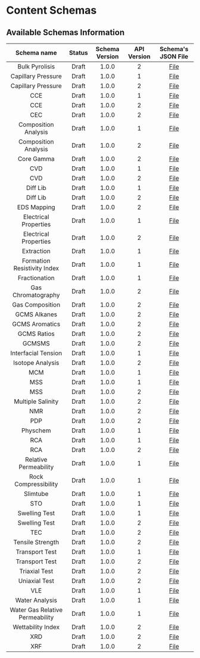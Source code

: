 # Content Schemas

## Available Schemas Information

|Schema name|Status|Schema Version|API Version|Schema's JSON File|
|:-:|:-:|:-:|:-:|:-:|
|Bulk Pyrolisis|Draft|1.0.0|2|[File](app/models/data_schemas/jsonschema/api_v2/bulk_pyrolysis_data_schema.json)
|Capillary Pressure|Draft|1.0.0|1|[File](app/models/data_schemas/jsonschema/api_v1/cap_pressure_data_schema.json)
|Capillary Pressure|Draft|1.0.0|2|[File](app/models/data_schemas/jsonschema/api_v2/cap_pressure_data_schema.json)
|CCE|Draft|1.0.0|1|[File](app/models/data_schemas/jsonschema/api_v1/cce_data_schema.json)
|CCE|Draft|1.0.0|2|[File](app/models/data_schemas/jsonschema/api_v2/cce_data_schema.json)
|CEC|Draft|1.0.0|2|[File](app/models/data_schemas/jsonschema/api_v2/cec_content_schema.json)
|Composition Analysis|Draft|1.0.0|1|[File](app/models/data_schemas/jsonschema/api_v1/compositionanalysis_data_schema.json)
|Composition Analysis|Draft|1.0.0|2|[File](app/models/data_schemas/jsonschema/api_v2/compositionanalysis_data_schema.json)
|Core Gamma|Draft|1.0.0|2|[File](app/models/data_schemas/jsonschema/api_v2/core_gamma_data_schema.json)
|CVD|Draft|1.0.0|1|[File](app/models/data_schemas/jsonschema/api_v1/cvd_data_schema.json)
|CVD|Draft|1.0.0|2|[File](app/models/data_schemas/jsonschema/api_v2/cvd_data_schema.json)
|Diff Lib|Draft|1.0.0|1|[File](app/models/data_schemas/jsonschema/api_v1/diff_lib_data_schema.json)
|Diff Lib|Draft|1.0.0|2|[File](app/models/data_schemas/jsonschema/api_v2/diff_lib_data_schema.json)
|EDS Mapping|Draft|1.0.0|2|[File](app/models/data_schemas/jsonschema/api_v2/eds_mapping_data_schema.json)
|Electrical Properties|Draft|1.0.0|1|[File](app/models/data_schemas/jsonschema/api_v1/electrical_properties_data_schema.json)
|Electrical Properties|Draft|1.0.0|2|[File](app/models/data_schemas/jsonschema/api_v2/electrical_properties_data_schema.json)
|Extraction|Draft|1.0.0|1|[File](app/models/data_schemas/jsonschema/api_v1/extraction_data_schema.json)
|Formation Resistivity Index|Draft|1.0.0|1|[File](app/models/data_schemas/jsonschema/api_v1/formation_resistivity_index_data_schema.json)
|Fractionation|Draft|1.0.0|1|[File](app/models/data_schemas/jsonschema/api_v1/fractionation_data_schema.json)
|Gas Chromatography|Draft|1.0.0|2|[File](app/models/data_schemas/jsonschema/api_v2/gas_chromatography_data_schema.json)
|Gas Composition|Draft|1.0.0|2|[File](app/models/data_schemas/jsonschema/api_v2/gas_composition_data_schema.json)
|GCMS Alkanes|Draft|1.0.0|2|[File](app/models/data_schemas/jsonschema/api_v2/gcms_alkanes_data_schema.json)
|GCMS Aromatics|Draft|1.0.0|2|[File](app/models/data_schemas/jsonschema/api_v2/gcms_aromatics_data_schema.json)
|GCMS Ratios|Draft|1.0.0|2|[File](app/models/data_schemas/jsonschema/api_v2/gcms_ratios_data_schema.json)
|GCMSMS|Draft|1.0.0|2|[File](app/models/data_schemas/jsonschema/api_v2/gcmsms_data_schema.json)
|Interfacial Tension|Draft|1.0.0|1|[File](app/models/data_schemas/jsonschema/api_v1/interfacial_tension_data_schema.json)
|Isotope Analysis|Draft|1.0.0|2|[File](app/models/data_schemas/jsonschema/api_v2/isotope_analysis_data_schema.json)
|MCM|Draft|1.0.0|1|[File](app/models/data_schemas/jsonschema/api_v1/mcm_data_schema.json)
|MSS|Draft|1.0.0|1|[File](app/models/data_schemas/jsonschema/api_v1/mss_data_schema.json)
|MSS|Draft|1.0.0|2|[File](app/models/data_schemas/jsonschema/api_v2/mss_data_schema.json)
|Multiple Salinity|Draft|1.0.0|2|[File](app/models/data_schemas/jsonschema/api_v2/multiple_salinity_data_schema.json)
|NMR|Draft|1.0.0|2|[File](app/models/data_schemas/jsonschema/api_v2/nmr_data_schema.json)
|PDP|Draft|1.0.0|2|[File](app/models/data_schemas/jsonschema/api_v2/pdp_data_schema.json)
|Physchem|Draft|1.0.0|1|[File](app/models/data_schemas/jsonschema/api_v1/physchem_data_schema.json)
|RCA|Draft|1.0.0|1|[File](app/models/data_schemas/jsonschema/api_v1/rca_data_schema.json)
|RCA|Draft|1.0.0|2|[File](app/models/data_schemas/jsonschema/api_v2/rca_data_schema.json)
|Relative Permeability|Draft|1.0.0|1|[File](app/models/data_schemas/jsonschema/api_v1/rca_data_schema.json)
|Rock Compressibility|Draft|1.0.0|1|[File](app/models/data_schemas/jsonschema/api_v1/rca_data_schema.json)
|Slimtube|Draft|1.0.0|1|[File](app/models/data_schemas/jsonschema/api_v1/rca_data_schema.json)
|STO|Draft|1.0.0|1|[File](app/models/data_schemas/jsonschema/api_v1/rca_data_schema.json)
|Swelling Test|Draft|1.0.0|1|[File](app/models/data_schemas/jsonschema/api_v1/swelling_test_data_schema.json)
|Swelling Test|Draft|1.0.0|2|[File](app/models/data_schemas/jsonschema/api_v2/swelling_test_data_schema.json)
|TEC|Draft|1.0.0|2|[File](app/models/data_schemas/jsonschema/api_v2/tec_data_schema.json)
|Tensile Strength|Draft|1.0.0|2|[File](app/models/data_schemas/jsonschema/api_v2/tensile_strength_data_schema.json)
|Transport Test|Draft|1.0.0|1|[File](app/models/data_schemas/jsonschema/api_v1/transport_test_data_schema.json)
|Transport Test|Draft|1.0.0|2|[File](app/models/data_schemas/jsonschema/api_v2/transport_test_data_schema.json)
|Triaxial Test|Draft|1.0.0|2|[File](app/models/data_schemas/jsonschema/api_v2/triaxial_test_data_schema.json)
|Uniaxial Test|Draft|1.0.0|2|[File](app/models/data_schemas/jsonschema/api_v2/uniaxial_test_data_schema.json)
|VLE|Draft|1.0.0|1|[File](app/models/data_schemas/jsonschema/api_v1/uniaxial_test_data_schema.json)
|Water Analysis|Draft|1.0.0|1|[File](app/models/data_schemas/jsonschema/api_v1/wettability_index_data_schema.json)
|Water Gas Relative Permeability|Draft|1.0.0|1|[File](app/models/data_schemas/jsonschema/api_v1/wettability_index_data_schema.json)
|Wettability Index|Draft|1.0.0|2|[File](app/models/data_schemas/jsonschema/api_v2/wettability_index_data_schema.json)
|XRD|Draft|1.0.0|2|[File](app/models/data_schemas/jsonschema/api_v2/xrd_data_schema.json)
|XRF|Draft|1.0.0|2|[File](app/models/data_schemas/jsonschema/api_v2/xrf_data_schema.json)
